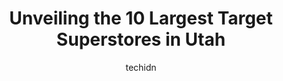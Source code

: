 ---
layout: ampstory
image: https://i0.wp.com/paketmu.com/wp-content/uploads/2023/06/target-0-in-utah-1686369812.jpeg?resize=640,853
author: techidn
featured: false
description: Explore the diverse Target Superstore scene in Utah, home to an incredible selection of 10 establishments catering to every taste. Whether youre in search of iconic favorites or undiscovere
title: Unveiling the 10 Largest Target Superstores in Utah
cover:
   title: Unveiling the 10 Largest Target Superstores in Utah
   subtitle: RICKPATE
   background: https://paketmu.com/wp-content/uploads/2023/06/target-0-in-utah-1686369812.jpeg

pages: 
 - layout: thirds
   top: <h1>#1 Target</h1>
   bottom: "<p>I was surprised to see how many reviews said this target is clean and organized! I spend most of my time in the womans clothing section so this is my experience in tha</p>"
   background: https://paketmu.com/wp-content/uploads/2023/06/target-1-in-utah-1686369813.jpeg
   backgroundblur: true
 - layout: thirds
   top: <h1>#2 Target</h1>
   bottom: "<p>This location is so organized compared to other ones, despite being so busy. Clothes section is usually a nightmare but thats the case at every single Target. I always d</p>"
   background: https://paketmu.com/wp-content/uploads/2023/06/target-2-in-utah-1686369815.jpeg
   cta:
      link: https://paketmu.com/unveiling-the-10-largest-target-superstores-in-utah/
      text: Unveiling the 10 Largest Target Superstores in Utah
 - layout: thirds
   top: <h1>#3 Target</h1>
   bottom: "<p>Dana, cashier, was awesome tonight! He was so nice, respectful to us. He had sense of urgency to help my husband and I check out. He asked about using my rewards credit w</p>"
   background: https://paketmu.com/wp-content/uploads/2023/06/target-3-in-utah-1686369816.jpeg
   cta:
      link: https://paketmu.com/unveiling-the-10-largest-target-superstores-in-utah/
      text: Unveiling the 10 Largest Target Superstores in Utah
 - layout: thirds
   top: <h1>#4 Target</h1>
   bottom: "<p>815 W 2000 N, Layton, UT 84041, United States</p>"
   background: https://images.unsplash.com/photo-1510906594845-bc082582c8cc?ixlib=rb-4.0.3&ixid=MnwxMjA3fDB8MHxwaG90by1wYWdlfHx8fGVufDB8fHx8&auto=format&fit=crop&w=640&h=853&q=80
   cta:
      link: https://paketmu.com/unveiling-the-10-largest-target-superstores-in-utah/
      text: Unveiling the 10 Largest Target Superstores in Utah
 - layout: thirds
   top: <h1>#5 Target</h1>
   bottom: "<p>275 S River Rd, St. George, UT 84790, United States</p>"
   background: https://images.unsplash.com/photo-1541356665065-22676f35dd40?ixlib=rb-4.0.3&ixid=MnwxMjA3fDB8MHxwaG90by1wYWdlfHx8fGVufDB8fHx8&auto=format&fit=crop&w=640&h=853&q=80
   cta:
      link: https://paketmu.com/unveiling-the-10-largest-target-superstores-in-utah/
      text: Unveiling the 10 Largest Target Superstores in Utah
 - layout: thirds
   top: <h1>#6 Target</h1>
   bottom: "<p>10130 S State St, Sandy, UT 84070, United States</p>"
   background: https://images.unsplash.com/photo-1527067829737-402993088e6b?ixlib=rb-4.0.3&ixid=MnwxMjA3fDB8MHxwaG90by1wYWdlfHx8fGVufDB8fHx8&auto=format&fit=crop&w=640&h=853&q=80
   cta:
      link: https://paketmu.com/unveiling-the-10-largest-target-superstores-in-utah/
      text: Unveiling the 10 Largest Target Superstores in Utah
 - layout: thirds
   top: <h1>#7 Target</h1>
   bottom: "<p>5518 High Market Dr, West Valley City, UT 84120, United States</p>"
   background: https://images.unsplash.com/photo-1536745287225-21d689278fd1?ixlib=rb-4.0.3&ixid=MnwxMjA3fDB8MHxwaG90by1wYWdlfHx8fGVufDB8fHx8&auto=format&fit=crop&w=640&h=853&q=80
   cta:
      link: https://paketmu.com/unveiling-the-10-largest-target-superstores-in-utah/
      text: Unveiling the 10 Largest Target Superstores in Utah
 - layout: thirds
   middle: Continue reading...
   background: https://images.unsplash.com/photo-1509114397022-ed747cca3f65?ixlib=rb-4.0.3&ixid=MnwxMjA3fDB8MHxwaG90by1wYWdlfHx8fGVufDB8fHx8&auto=format&fit=crop&w=640&h=853&q=80
   cta:
      link: https://paketmu.com/unveiling-the-10-largest-target-superstores-in-utah/
      text: Unveiling the 10 Largest Target Superstores in Utah
      
---
